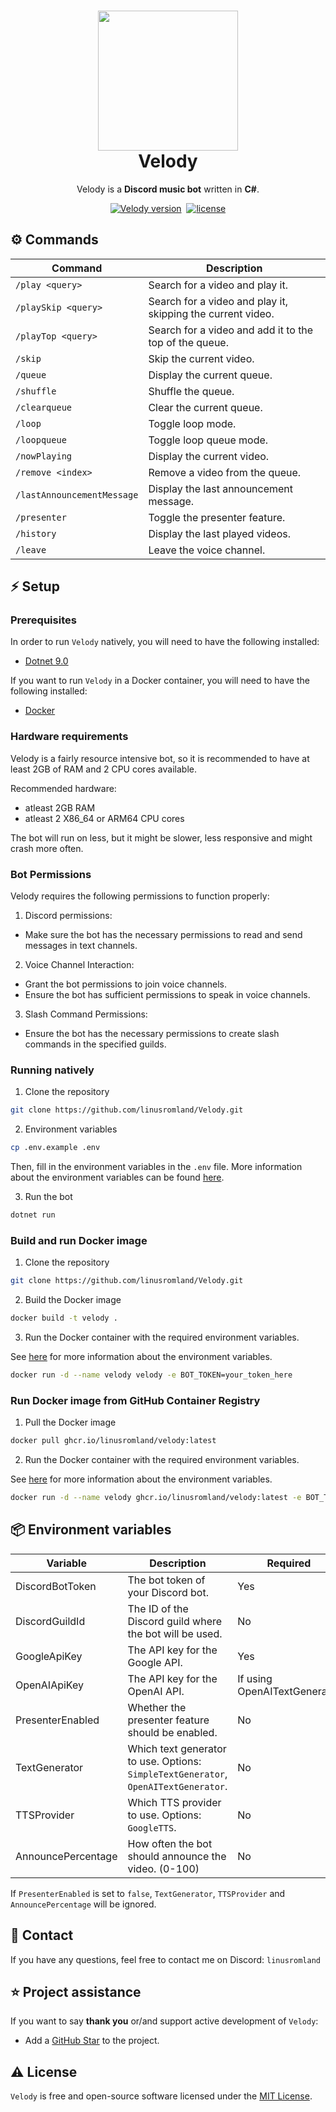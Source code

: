 <h1 align="center">
  <img src="assets/logo.jpeg" width="224px"/><br/>
  Velody
</h1>
<p align="center">Velody is a <b>Discord music bot</b> written in <b>C#</b>.

<p align="center"><a href="https://github.com/linusromland/velody/releases" target="_blank"><img src="https://img.shields.io/badge/version-v3.2.0-blue?style=for-the-badge&logo=none" alt="Velody version" /></a>&nbsp
<a href="https://github.com/linusromland/Velody/blob/master/LICENSE"><img src="https://img.shields.io/badge/license-MIT-red?style=for-the-badge&logo=none" alt="license" /></a>
</p>

## ⚙️ Commands

| Command                    | Description                                                 |
| -------------------------- | ----------------------------------------------------------- |
| `/play <query>`            | Search for a video and play it.                             |
| `/playSkip <query>`        | Search for a video and play it, skipping the current video. |
| `/playTop <query>`         | Search for a video and add it to the top of the queue.      |
| `/skip`                    | Skip the current video.                                     |
| `/queue`                   | Display the current queue.                                  |
| `/shuffle`                 | Shuffle the queue.                                          |
| `/clearqueue`              | Clear the current queue.                                    |
| `/loop`                    | Toggle loop mode.                                           |
| `/loopqueue`               | Toggle loop queue mode.                                     |
| `/nowPlaying`              | Display the current video.                                  |
| `/remove <index>`          | Remove a video from the queue.                              |
| `/lastAnnouncementMessage` | Display the last announcement message.                      |
| `/presenter`               | Toggle the presenter feature.                               |
| `/history`                 | Display the last played videos.                             |
| `/leave`                   | Leave the voice channel.                                    |

## ⚡️ Setup

### Prerequisites

In order to run `Velody` natively, you will need to have the following installed:

- [Dotnet 9.0](https://dotnet.microsoft.com/download/dotnet/9.0)

If you want to run `Velody` in a Docker container, you will need to have the following installed:

- [Docker](https://www.docker.com/)

### Hardware requirements

Velody is a fairly resource intensive bot, so it is recommended to have at least 2GB of RAM and 2 CPU cores available.

Recommended hardware:

- atleast 2GB RAM
- atleast 2 X86_64 or ARM64 CPU cores

The bot will run on less, but it might be slower, less responsive and might crash more often.

### Bot Permissions

Velody requires the following permissions to function properly:

1. Discord permissions:

- Make sure the bot has the necessary permissions to read and send messages in text channels.

2. Voice Channel Interaction:

- Grant the bot permissions to join voice channels.
- Ensure the bot has sufficient permissions to speak in voice channels.

3. Slash Command Permissions:

- Ensure the bot has the necessary permissions to create slash commands in the specified guilds.

### Running natively

1. Clone the repository

```bash
git clone https://github.com/linusromland/Velody.git
```

2. Environment variables

```bash
cp .env.example .env
```

Then, fill in the environment variables in the `.env` file. More information about the environment variables can be found [here](#-environment-variables).

3. Run the bot

```bash
dotnet run
```

### Build and run Docker image

1. Clone the repository

```bash
git clone https://github.com/linusromland/Velody.git
```

2. Build the Docker image

```bash
docker build -t velody .
```

3. Run the Docker container with the required environment variables.

See [here](#-environment-variables) for more information about the environment variables.

```bash
docker run -d --name velody velody -e BOT_TOKEN=your_token_here
```

### Run Docker image from GitHub Container Registry

1. Pull the Docker image

```bash
docker pull ghcr.io/linusromland/velody:latest
```

2. Run the Docker container with the required environment variables.

See [here](#-environment-variables) for more information about the environment variables.

```bash
docker run -d --name velody ghcr.io/linusromland/velody:latest -e BOT_TOKEN=your_token_here
```

## 📦 Environment variables

| Variable           | Description                                                                         | Required                     | Default value         |
| ------------------ | ----------------------------------------------------------------------------------- | ---------------------------- | --------------------- |
| DiscordBotToken    | The bot token of your Discord bot.                                                  | Yes                          | -                     |
| DiscordGuildId     | The ID of the Discord guild where the bot will be used.                             | No                           | -                     |
| GoogleApiKey       | The API key for the Google API.                                                     | Yes                          | -                     |
| OpenAIApiKey       | The API key for the OpenAI API.                                                     | If using OpenAITextGenerator | -                     |
| PresenterEnabled   | Whether the presenter feature should be enabled.                                    | No                           | true                  |
| TextGenerator      | Which text generator to use. Options: `SimpleTextGenerator`, `OpenAITextGenerator`. | No                           | `SimpleTextGenerator` |
| TTSProvider        | Which TTS provider to use. Options: `GoogleTTS`.                                    | No                           | `GoogleTTS`           |
| AnnouncePercentage | How often the bot should announce the video. (0-100)                                | No                           | 100                   |

If `PresenterEnabled` is set to `false`, `TextGenerator`, `TTSProvider` and `AnnouncePercentage` will be ignored.

## 📝 Contact

If you have any questions, feel free to contact me on Discord: `linusromland`

## ⭐️ Project assistance

If you want to say **thank you** or/and support active development of `Velody`:

- Add a [GitHub Star](https://github.com/linusromland/velody) to the project.

## ⚠️ License

`Velody` is free and open-source software licensed under the [MIT License](https://github.com/linusromland/Velody/blob/master/LICENSE).
